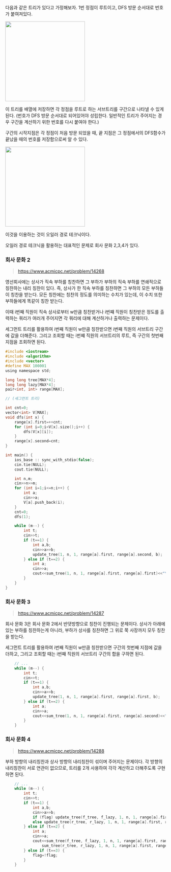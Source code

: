 다음과 같은 트리가 있다고 가정해보자. 1번 정점이 루트이고, DFS 방문 순서대로 번호가 붙여져있다.

<img src="https://github.com/rlaisqls/TIL/assets/81006587/44175487-7068-41db-8926-e3e4fb207471" style="height: 250px"/>

이 트리를 배열에 저장하면 각 정점을 루트로 하는 서브트리를 구간으로 나타낼 수 있게 된다. (번호가 DFS 방문 순서대로 되어있어야 성립한다. 일반적인 트리가 주어지는 경우 구간을 계산하기 위한 번호를 다시 붙여야 한다.)

구간의 시작지점은 각 정점이 처음 방문 되었을 때, 끝 지점은 그 정점에서의 DFS함수가 끝났을 때의 번호를 저장함으로써 알 수 있다.
 
<img src="https://github.com/rlaisqls/TIL/assets/81006587/159d2794-e1eb-43a9-9147-8963b1dbdf11" style="height: 250px"/>

이것을 이용하는 것이 오일러 경로 테크닉이다.

오일러 경로 테크닉을 활용하는 대표적인 문제로 회사 문화 2,3,4가 있다.

### 회사 문화 2

> https://www.acmicpc.net/problem/14268

영선회사에는 상사가 직속 부하를 칭찬하면 그 부하가 부하의 직속 부하를 연쇄적으로 칭찬하는 내리 칭찬이 있다. 즉, 상사가 한 직속 부하를 칭찬하면 그 부하의 모든 부하들이 칭찬을 받는다. 모든 칭찬에는 칭찬의 정도를 의미하는 수치가 있는데, 이 수치 또한 부하들에게 똑같이 칭찬 받는다.

이때 i번째 직원이 직속 상사로부터 w만큼 칭찬받거나 i번쨰 직원이 칭찬받은 정도를 출력하는 쿼리가 여러개 주어지면 각 쿼리에 대해 계산하거나 출력하는 문제이다.

세그먼트 트리를 활용하여 i번째 직원이 w만큼 칭찬받으면 i번째 직원의 서브트리 구간에 값을 더해준다. 그리고 조회할 때는 i번쨰 직원의 서브트리의 루트, 즉 구간의 첫번째 지점을 조회하면 된다.

```c
#include <iostream>
#include <algorithm>
#include <vector>
#define MAX 100001
using namespace std;

long long tree[MAX*4];
long long lazy[MAX*4];
pair<int, int> range[MAX];

// (세그먼트 트리)

int cnt=0;
vector<int> V[MAX];
void dfs(int x) {
    range[x].first=++cnt;
    for (int i=0;i<V[x].size();i++) {
        dfs(V[x][i]);
    }
    range[x].second=cnt;
}

int main() {
    ios_base :: sync_with_stdio(false);
    cin.tie(NULL);
    cout.tie(NULL);

    int n,m;
    cin>>n>>m;
    for (int i=1;i<=n;i++) {
        int a;
        cin>>a;
        V[a].push_back(i);
    }
    cnt=0;
    dfs(1);

    while (m--) {
        int t;
        cin>>t;
        if (t==1) {
            int a,b;
            cin>>a>>b;
            update_tree(1, n, 1, range[a].first, range[a].second, b);
        } else if (t==2) {
            int a;
            cin>>a;
            cout<<sum_tree(1, n, 1, range[a].first, range[a].first)<<"\n";
        }
    }
}
```

### 회사 문화 3

> https://www.acmicpc.net/problem/14287

회사 문화 3은 회사 문화 2에서 반댓방향으로 칭찬이 진행되는 문제이다. 상사가 아래에 있는 부하를 칭찬하는게 아니라, 부하가 상사를 칭찬하면 그 위로 쭉 사장까지 모두 칭찬을 받는다.

세그먼트 트리를 활용하여 i번째 직원이 w만큼 칭찬받으면 구간의 첫번째 지점에 값을 더하고, 그리고 조회할 때는 i번째 직원의 서브트리 구간의 합을 구하면 된다.

```c
    // ...
    while (m--) {
        int t;
        cin>>t;
        if (t==1) {
            int a,b;
            cin>>a>>b;
            update_tree(1, n, 1, range[a].first, range[a].first, b);
        } else if (t==2) {
            int a;
            cin>>a;
            cout<<sum_tree(1, n, 1, range[a].first, range[a].second)<<"\n";
        }
    }
```

### 회사 문화 4

> https://www.acmicpc.net/problem/14288

부하 방향의 내리칭찬과 상사 방향의 내리칭찬이 섞이며 주어지는 문제이다. 각 방향의 내리칭찬이 서로 연관이 없으므로, 트리를 2개 사용하여 각각 계산하고 더해주도록 구현하면 된다.


```c
    // ...
    while (m--) {
        int t;
        cin>>t;
        if (t==1) {
            int a,b;
            cin>>a>>b;
            if (flag) update_tree(f_tree, f_lazy, 1, n, 1, range[a].first, range[a].second, b);
            else update_tree(r_tree, r_lazy, 1, n, 1, range[a].first, range[a].first, b);
        } else if (t==2) {
            int a;
            cin>>a;
            cout<<sum_tree(f_tree, f_lazy, 1, n, 1, range[a].first, range[a].first) +
                sum_tree(r_tree, r_lazy, 1, n, 1, range[a].first, range[a].second)<<"\n";
        } else if (t==3) {
            flag=!flag;
        }
    }
```